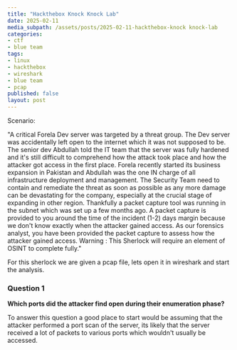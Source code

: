 ```yaml
---
title: "Hackthebox Knock Knock Lab"
date: 2025-02-11
media_subpath: /assets/posts/2025-02-11-hackthebox-knock knock-lab
categories:
- ctf
- blue team
tags:
- linux
- hackthebox
- wireshark
- blue team
- pcap
published: false
layout: post
---
```



Scenario:  

"A critical Forela Dev server was targeted by a threat group. The Dev server was accidentally left open to the internet which it was not supposed to be. The senior dev Abdullah told the IT team that the server was fully hardened and it's still difficult to comprehend how the attack took place and how the attacker got access in the first place. Forela recently started its business expansion in Pakistan and Abdullah was the one IN charge of all infrastructure deployment and management. The Security Team need to contain and remediate the threat as soon as possible as any more damage can be devastating for the company, especially at the crucial stage of expanding in other region. Thankfully a packet capture tool was running in the subnet which was set up a few months ago. A packet capture is provided to you around the time of the incident (1-2) days margin because we don't know exactly when the attacker gained access. As our forensics analyst, you have been provided the packet capture to assess how the attacker gained access. Warning : This Sherlock will require an element of OSINT to complete fully."  

For this sherlock we are given a pcap file, lets open it in wireshark and start the analysis.  

### Question 1

**Which ports did the attacker find open during their enumeration phase?**  

To answer this question a good place to start would be assuming that the attacker performed a port scan of the server, its likely that the server received a lot of packets to various ports which wouldn't usually be accessed.